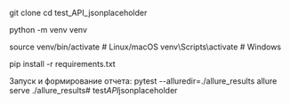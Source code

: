 git clone 
cd test_API_jsonplaceholder

python -m venv venv

source venv/bin/activate  # Linux/macOS
venv\Scripts\activate     # Windows

pip install -r requirements.txt

Запуск и формирование отчета:
pytest --alluredir=./allure_results
allure serve ./allure_results#   t e s t _ A P I _ j s o n p l a c e h o l d e r  
 